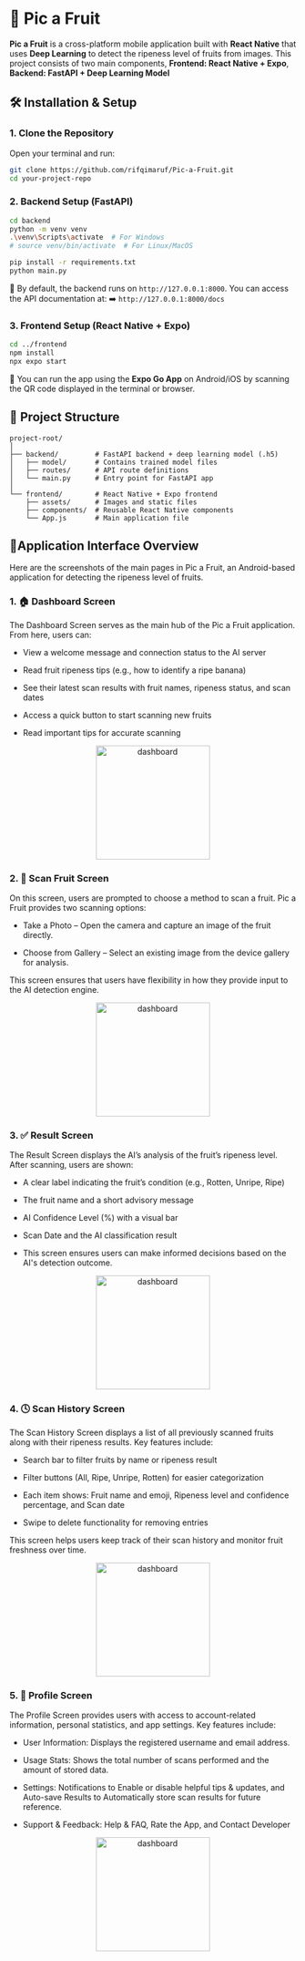 
# 🍓 Pic a Fruit

**Pic a Fruit** is a cross-platform mobile application built with **React Native** that uses **Deep Learning** to detect the ripeness level of fruits from images. This project consists of two main components, **Frontend: React Native + Expo**, **Backend: FastAPI + Deep Learning Model**


## 🛠️ Installation & Setup

### 1. Clone the Repository

Open your terminal and run:

```bash
git clone https://github.com/rifqimaruf/Pic-a-Fruit.git
cd your-project-repo
```

### 2. Backend Setup (FastAPI)

```bash
cd backend
python -m venv venv
.\venv\Scripts\activate  # For Windows
# source venv/bin/activate  # For Linux/MacOS

pip install -r requirements.txt
python main.py
```

🔗 By default, the backend runs on `http://127.0.0.1:8000`.
You can access the API documentation at:
➡️ `http://127.0.0.1:8000/docs`

### 3. Frontend Setup (React Native + Expo)

```bash
cd ../frontend
npm install
npx expo start
```

📱 You can run the app using the **Expo Go App** on Android/iOS by scanning the QR code displayed in the terminal or browser.


## 📂 Project Structure

```
project-root/
│
├── backend/         # FastAPI backend + deep learning model (.h5)
│   ├── model/       # Contains trained model files
│   ├── routes/      # API route definitions
│   └── main.py      # Entry point for FastAPI app
│
└── frontend/        # React Native + Expo frontend
    ├── assets/      # Images and static files
    ├── components/  # Reusable React Native components
    └── App.js       # Main application file
```

## 📱Application Interface Overview

Here are the screenshots of the main pages in Pic a Fruit, an Android-based application for detecting the ripeness level of fruits.

### 1. 🏠 Dashboard Screen
The Dashboard Screen  serves as the main hub of the Pic a Fruit application. From here, users can:

- View a welcome message and connection status to the AI server

- Read fruit ripeness tips (e.g., how to identify a ripe banana)

- See their latest scan results with fruit names, ripeness status, and scan dates

- Access a quick button to start scanning new fruits

- Read important tips for accurate scanning

  
<p align="center">
  <img src="https://github.com/user-attachments/assets/8474e9a3-f394-4cea-9f60-5274bf12a8de" width="200" alt="dashboard" />
</p>


### 2. 🍎 Scan Fruit Screen
On this screen, users are prompted to choose a method to scan a fruit. Pic a Fruit provides two scanning options:

- Take a Photo – Open the camera and capture an image of the fruit directly.

- Choose from Gallery – Select an existing image from the device gallery for analysis.

This screen ensures that users have flexibility in how they provide input to the AI detection engine.


<p align="center">
  <img src="https://github.com/user-attachments/assets/5f43764b-81fe-4997-961c-dc5bf40c1cb0" width="200" alt="dashboard" />
</p>


### 3. ✅ Result Screen
The Result Screen displays the AI’s analysis of the fruit’s ripeness level. After scanning, users are shown:

- A clear label indicating the fruit’s condition (e.g., Rotten, Unripe, Ripe)

- The fruit name and a short advisory message

- AI Confidence Level (%) with a visual bar

- Scan Date and the AI classification result

- This screen ensures users can make informed decisions based on the AI's detection outcome.


<p align="center">
  <img src="https://github.com/user-attachments/assets/ed9532f5-fcc2-45a0-b3d5-b2a3d0e13c38" width="200" alt="dashboard" />
</p>


 ### 4. 🕓 Scan History Screen
The Scan History Screen displays a list of all previously scanned fruits along with their ripeness results. Key features include:

- Search bar to filter fruits by name or ripeness result

- Filter buttons (All, Ripe, Unripe, Rotten) for easier categorization

- Each item shows: Fruit name and emoji, Ripeness level and confidence percentage, and Scan date
  
- Swipe to delete functionality for removing entries

This screen helps users keep track of their scan history and monitor fruit freshness over time.


<p align="center">
  <img src="https://github.com/user-attachments/assets/994ab0d6-2af0-4c47-9ee4-c03325803dd7" width="200" alt="dashboard" />
</p>


### 5. 🙋 Profile Screen
The Profile Screen provides users with access to account-related information, personal statistics, and app settings. Key features include:

- User Information: Displays the registered username and email address.

- Usage Stats: Shows the total number of scans performed and the amount of stored data.

- Settings: Notifications to Enable or disable helpful tips & updates, and Auto-save Results to Automatically store scan results for future reference.

- Support & Feedback: Help & FAQ, Rate the App, and Contact Developer


<p align="center">
  <img src="https://github.com/user-attachments/assets/18882275-2287-49af-b10a-d22364fd9cfb" width="200" alt="dashboard" />
</p>
